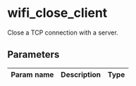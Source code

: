 wifi_close_client
==========

Close a TCP connection with a server.

Parameters
----------

| Param name | Description | Type     |
 ------------|-------------|----------
